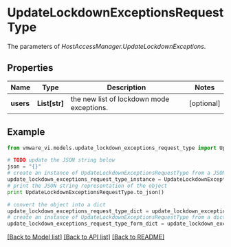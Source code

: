 # UpdateLockdownExceptionsRequestType

The parameters of *HostAccessManager.UpdateLockdownExceptions*. 

## Properties
Name | Type | Description | Notes
------------ | ------------- | ------------- | -------------
**users** | **List[str]** | the new list of lockdown mode exceptions.  | [optional] 

## Example

```python
from vmware_vi.models.update_lockdown_exceptions_request_type import UpdateLockdownExceptionsRequestType

# TODO update the JSON string below
json = "{}"
# create an instance of UpdateLockdownExceptionsRequestType from a JSON string
update_lockdown_exceptions_request_type_instance = UpdateLockdownExceptionsRequestType.from_json(json)
# print the JSON string representation of the object
print UpdateLockdownExceptionsRequestType.to_json()

# convert the object into a dict
update_lockdown_exceptions_request_type_dict = update_lockdown_exceptions_request_type_instance.to_dict()
# create an instance of UpdateLockdownExceptionsRequestType from a dict
update_lockdown_exceptions_request_type_form_dict = update_lockdown_exceptions_request_type.from_dict(update_lockdown_exceptions_request_type_dict)
```
[[Back to Model list]](../README.md#documentation-for-models) [[Back to API list]](../README.md#documentation-for-api-endpoints) [[Back to README]](../README.md)


